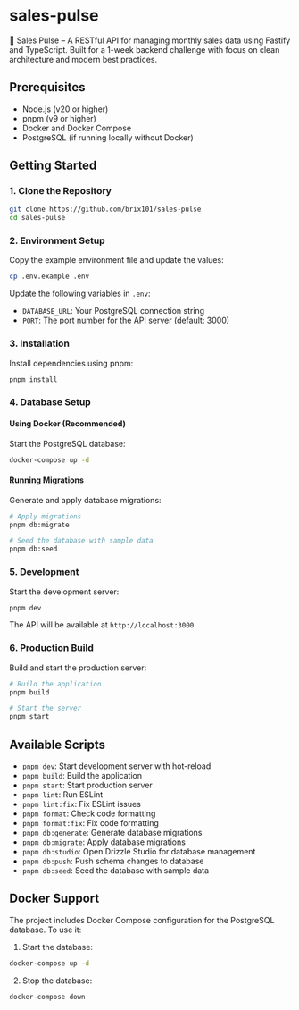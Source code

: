 # sales-pulse

🚀 Sales Pulse – A RESTful API for managing monthly sales data using Fastify and TypeScript. Built for a 1-week backend challenge with focus on clean architecture and modern best practices.

## Prerequisites

- Node.js (v20 or higher)
- pnpm (v9 or higher)
- Docker and Docker Compose
- PostgreSQL (if running locally without Docker)

## Getting Started

### 1. Clone the Repository

```bash
git clone https://github.com/brix101/sales-pulse
cd sales-pulse
```

### 2. Environment Setup

Copy the example environment file and update the values:

```bash
cp .env.example .env
```

Update the following variables in `.env`:

- `DATABASE_URL`: Your PostgreSQL connection string
- `PORT`: The port number for the API server (default: 3000)

### 3. Installation

Install dependencies using pnpm:

```bash
pnpm install
```

### 4. Database Setup

#### Using Docker (Recommended)

Start the PostgreSQL database:

```bash
docker-compose up -d
```

#### Running Migrations

Generate and apply database migrations:

```bash
# Apply migrations
pnpm db:migrate

# Seed the database with sample data
pnpm db:seed
```

### 5. Development

Start the development server:

```bash
pnpm dev
```

The API will be available at `http://localhost:3000`

### 6. Production Build

Build and start the production server:

```bash
# Build the application
pnpm build

# Start the server
pnpm start
```

## Available Scripts

- `pnpm dev`: Start development server with hot-reload
- `pnpm build`: Build the application
- `pnpm start`: Start production server
- `pnpm lint`: Run ESLint
- `pnpm lint:fix`: Fix ESLint issues
- `pnpm format`: Check code formatting
- `pnpm format:fix`: Fix code formatting
- `pnpm db:generate`: Generate database migrations
- `pnpm db:migrate`: Apply database migrations
- `pnpm db:studio`: Open Drizzle Studio for database management
- `pnpm db:push`: Push schema changes to database
- `pnpm db:seed`: Seed the database with sample data

## Docker Support

The project includes Docker Compose configuration for the PostgreSQL database. To use it:

1. Start the database:

```bash
docker-compose up -d
```

2. Stop the database:

```bash
docker-compose down
```

